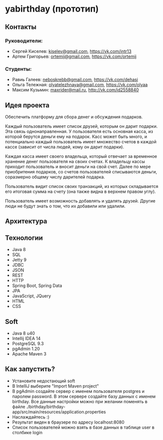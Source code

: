 # yabirthday (прототип)

## Контакты

### Руководители:

* Сергей Киселев: kiselev@gmail.com, https://vk.com/intr13
* Артем Григорьев: ortemij@gmail.com, https://vk.com/ortemij

### Студенты:
* Равиь Галеев: neboskrebb@gmail.com, https://vk.com/dehasi
* Ольга Тележная: olyatelezhnaya@gmail.com, https://vk.com/olyaa
* Максим Кузьмин: maxrider@mail.ru, http://vk.com/id2558840

## Идея проекта

Обеспечить платформу для сбора денег и обсуждения подарков. 

Каждый пользователь имеет список друзей, которым он дарит подарки. Эта связь однонаправленная. У пользователя есть основная касса, из которой берутся деньги ему на подарок. Касс может быть много, и потенциально каждый пользователь имеет множество счетов в каждой кассе (зависит от числа людей, кому он дарит подарки). 

Каждая касса имеет своего владельца, который отвечает за временное хранение денег пользователя на своих счетах. К владельцу кассы приходит пользователь и вносит деньги на свой счет. Далее по мере приобритения подарков, со счетов пользователей списываются деньги, соразмерно общему числу дарителей подарка.

Пользователь видит список своих транзакций, из которых складывается его итоговая сумма на счету (она также видна в верхнем правом углу).

Пользователь имеет возможность добавлять и удалять друзей. Другие люди не будут знать о том, что их добавили или удалили.

## Архитектура

## Технологии

* Java 8
* SQL
* Jetty 9
* JDBC
* JSON
* REST
* HTTP
* Spring Boot, Spring Data
* JPA
* JavaScript, JQuery
* HTML
* CSS

## Soft

* Java 8 u40
* Intellij IDEA 14
* PostgreSQL 9.3
* pgAdmin 1.20
* Apache Maven 3

## Как запустить?

* Установите недостающий soft
* В IntelliJ выберите "Import Maven project"
* В pgAdmin создайте сервер c именем пользователя postgres и паролем password. В этом сервере создайте базу данных с именем birthday. Все данные настройки можно при желании поменять в файле ./birthday/birthday-app/src/main/resources/application.properties
* Наслаждайтесь :)
* Результат виден в браузере по адресу localhost:8080
* Список пользователей можно взять в базе данных в таблице user в столбике login
